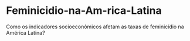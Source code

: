 # Feminicidio-na-Am-rica-Latina
Como os indicadores socioeconômicos afetam as taxas de feminicídio na América Latina?
